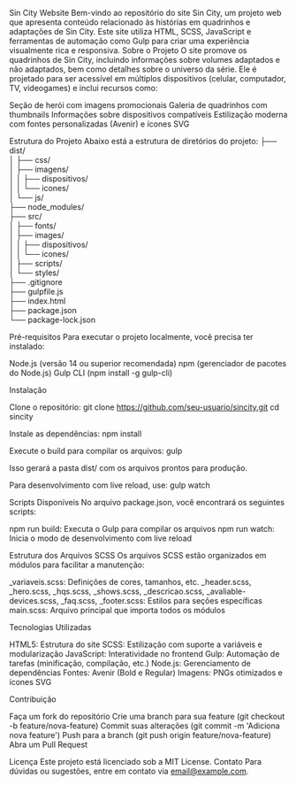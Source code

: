Sin City Website
Bem-vindo ao repositório do site Sin City, um projeto web que apresenta conteúdo relacionado às histórias em quadrinhos e adaptações de Sin City. Este site utiliza HTML, SCSS, JavaScript e ferramentas de automação como Gulp para criar uma experiência visualmente rica e responsiva.
Sobre o Projeto
O site promove os quadrinhos de Sin City, incluindo informações sobre volumes adaptados e não adaptados, bem como detalhes sobre o universo da série. Ele é projetado para ser acessível em múltiplos dispositivos (celular, computador, TV, videogames) e inclui recursos como:

Seção de herói com imagens promocionais
Galeria de quadrinhos com thumbnails
Informações sobre dispositivos compatíveis
Estilização moderna com fontes personalizadas (Avenir) e ícones SVG

Estrutura do Projeto
Abaixo está a estrutura de diretórios do projeto:
├── dist/                   
│   ├── css/                
│   ├── imagens/             
│   │   ├── dispositivos/    
│   │   └── icones/          
│   └── js/                  
├── node_modules/            
├── src/                   
│   ├── fonts/              
│   ├── images/             
│   │   ├── dispositivos/    
│   │   └── icones/         
│   ├── scripts/            
│   └── styles/             
├── .gitignore              
├── gulpfile.js              
├── index.html              
├── package.json            
└── package-lock.json        
               

Pré-requisitos
Para executar o projeto localmente, você precisa ter instalado:

Node.js (versão 14 ou superior recomendada)
npm (gerenciador de pacotes do Node.js)
Gulp CLI (npm install -g gulp-cli)

Instalação

Clone o repositório:
git clone https://github.com/seu-usuario/sincity.git
cd sincity


Instale as dependências:
npm install


Execute o build para compilar os arquivos:
gulp

Isso gerará a pasta dist/ com os arquivos prontos para produção.

Para desenvolvimento com live reload, use:
gulp watch



Scripts Disponíveis
No arquivo package.json, você encontrará os seguintes scripts:

npm run build: Executa o Gulp para compilar os arquivos
npm run watch: Inicia o modo de desenvolvimento com live reload

Estrutura dos Arquivos SCSS
Os arquivos SCSS estão organizados em módulos para facilitar a manutenção:

_variaveis.scss: Definições de cores, tamanhos, etc.
_header.scss, _hero.scss, _hqs.scss, _shows.scss, _descricao.scss, _avaliable-devices.scss, _faq.scss, _footer.scss: Estilos para seções específicas
main.scss: Arquivo principal que importa todos os módulos

Tecnologias Utilizadas

HTML5: Estrutura do site
SCSS: Estilização com suporte a variáveis e modularização
JavaScript: Interatividade no frontend
Gulp: Automação de tarefas (minificação, compilação, etc.)
Node.js: Gerenciamento de dependências
Fontes: Avenir (Bold e Regular)
Imagens: PNGs otimizados e ícones SVG

Contribuição

Faça um fork do repositório
Crie uma branch para sua feature (git checkout -b feature/nova-feature)
Commit suas alterações (git commit -m 'Adiciona nova feature')
Push para a branch (git push origin feature/nova-feature)
Abra um Pull Request

Licença
Este projeto está licenciado sob a MIT License.
Contato
Para dúvidas ou sugestões, entre em contato via email@example.com.
